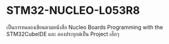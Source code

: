 # STM32-NUCLEO-L053R8
เป็นการทดลองเขียนตามหนังสือ Nucleo Boards Programming with the STM32CubeIDE และ ลองประยุกต์เป็น Project เล็กๆ
